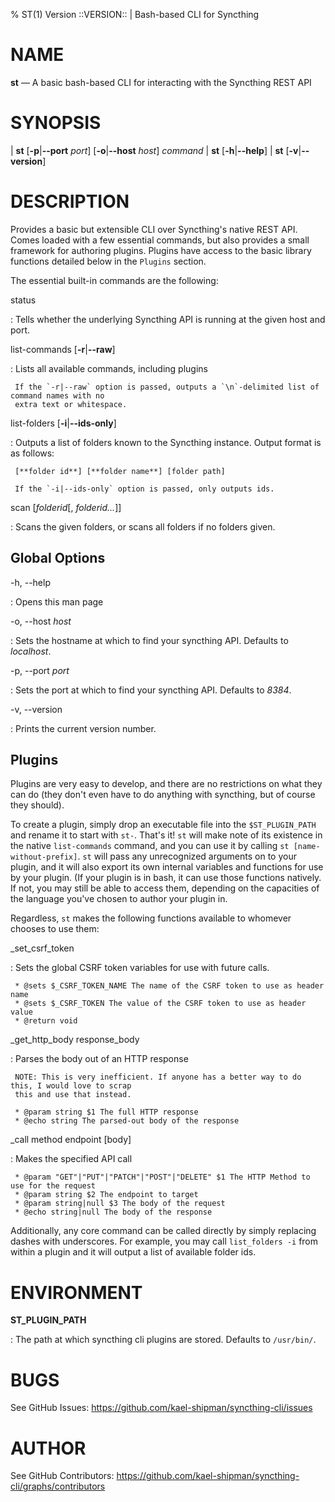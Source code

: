 % ST(1) Version ::VERSION:: | Bash-based CLI for Syncthing

NAME
====

**st** — A basic bash-based CLI for interacting with the Syncthing REST API

SYNOPSIS
========

| **st** \[**-p**|**--port** _port_] \[**-o**|**--host** _host_] _command_
| **st** \[**-h**|**--help**]
| **st** \[**-v**|**--version**]

DESCRIPTION
===========

Provides a basic but extensible CLI over Syncthing's native REST API. Comes loaded with a few
essential commands, but also provides a small framework for authoring plugins. Plugins have
access to the basic library functions detailed below in the `Plugins` section.

The essential built-in commands are the following:

status

:    Tells whether the underlying Syncthing API is running at the given host and port.

list-commands \[**-r**|**--raw**]

:    Lists all available commands, including plugins

     If the `-r|--raw` option is passed, outputs a `\n`-delimited list of command names with no
     extra text or whitespace.

list-folders \[**-i**|**--ids-only**]

:    Outputs a list of folders known to the Syncthing instance. Output format is as follows:

     [**folder id**] [**folder name**] [folder path]

     If the `-i|--ids-only` option is passed, only outputs ids.

scan [_folderid_[, _folderid..._]]

:    Scans the given folders, or scans all folders if no folders given. 


Global Options
--------------

-h, --help

:   Opens this man page

-o, --host _host_

:   Sets the hostname at which to find your syncthing API. Defaults to *localhost*.

-p, --port _port_

:   Sets the port at which to find your syncthing API. Defaults to *8384*.

-v, --version

:   Prints the current version number.


Plugins
-------

Plugins are very easy to develop, and there are no restrictions on what they can do (they don't
even have to do anything with syncthing, but of course they should).

To create a plugin, simply drop an executable file into the `$ST_PLUGIN_PATH` and rename it to
start with `st-`. That's it! `st` will make note of its existence in the native `list-commands`
command, and you can use it by calling `st [name-without-prefix]`. `st` will pass any unrecognized
arguments on to your plugin, and it will also export its own internal variables and functions for
use by your plugin. (If your plugin is in bash, it can use those functions natively. If not, you
may still be able to access them, depending on the capacities of the language you've chosen to
author your plugin in.

Regardless, `st` makes the following functions available to whomever chooses to use them:

_set_csrf_token

:    Sets the global CSRF token variables for use with future calls.

     * @sets $_CSRF_TOKEN_NAME The name of the CSRF token to use as header name
     * @sets $_CSRF_TOKEN The value of the CSRF token to use as header value
     * @return void



_get_http_body response_body

:    Parses the body out of an HTTP response

     NOTE: This is very inefficient. If anyone has a better way to do this, I would love to scrap
     this and use that instead.

     * @param string $1 The full HTTP response
     * @echo string The parsed-out body of the response

_call method endpoint [body]

:    Makes the specified API call

     * @param "GET"|"PUT"|"PATCH"|"POST"|"DELETE" $1 The HTTP Method to use for the request
     * @param string $2 The endpoint to target
     * @param string|null $3 The body of the request
     * @echo string|null The body of the response

Additionally, any core command can be called directly by simply replacing dashes with underscores.
For example, you may call `list_folders -i` from within a plugin and it will output a list of
available folder ids.


ENVIRONMENT
===========

**ST_PLUGIN_PATH**

:   The path at which syncthing cli plugins are stored. Defaults to `/usr/bin/`.

BUGS
====

See GitHub Issues: <https://github.com/kael-shipman/syncthing-cli/issues>

AUTHOR
======

See GitHub Contributors: <https://github.com/kael-shipman/syncthing-cli/graphs/contributors>

